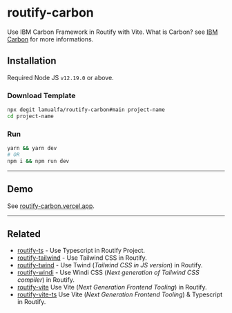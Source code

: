 # routify-carbon

Use IBM Carbon Framework in Routify with Vite. What is Carbon? see [IBM Carbon](https://www.carbondesignsystem.com/) for more informations.

## Installation

Required Node JS `v12.19.0` or above.

### Download Template

```bash
npx degit lamualfa/routify-carbon#main project-name
cd project-name
```

### Run

```bash
yarn && yarn dev
# OR
npm i && npm run dev
```

<hr>

## Demo

See [routify-carbon.vercel.app](https://routify-carbon.vercel.app/).

<hr>

## Related

- [routify-ts](https://github.com/lamualfa/routify-ts) - Use Typescript in Routify Project.
- [routify-tailwind](https://github.com/lamualfa/routify-tailwind) - Use Tailwind CSS in Routify.
- [routify-twind](https://github.com/lamualfa/routify-twind) - Use Twind (_Tailwind CSS in JS version_) in Routify.
- [routify-windi](https://github.com/lamualfa/routify-windi) - Use Windi CSS (_Next generation of Tailwind CSS compiler_) in Routify.
- [routify-vite](https://github.com/lamualfa/routify-vite) Use Vite (_Next Generation Frontend Tooling_) in Routify.
- [routify-vite-ts](https://github.com/lamualfa/routify-vite-ts) Use Vite (_Next Generation Frontend Tooling_) & Typescript in Routify.
